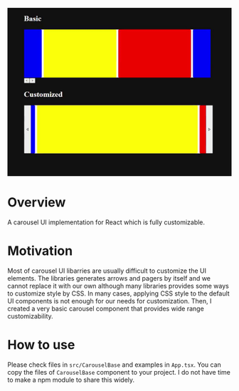 ![screenshot](./screenshot.gif)

# Overview
A carousel UI implementation for React which is fully customizable.

# Motivation 
Most of carousel UI libarries are usually difficult to customize the UI elements. The libraries generates arrows and pagers by itself and we cannot replace it with our own although many libraries provides some ways to customize style by CSS. In many cases, applying CSS style to the default UI components is not enough for our needs for customization. Then, I created a very basic carousel component that provides wide range customizability.

# How to use
Please check files in `src/CarouselBase` and examples in `App.tsx`. You can copy the files of `CarouselBase` component to your project. I do not have time to make a npm module to share this widely.